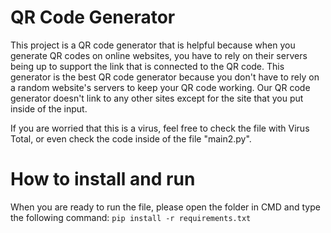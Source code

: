 # QR Code Generator

This project is a QR code generator that is helpful because when you generate QR codes on online websites, you have to rely on their servers being up to support the link that is connected to the QR code.
This generator is the best QR code generator because you don't have to rely on a random website's servers to keep your QR code working.
Our QR code generator doesn't link to any other sites except for the site that you put inside of the input.

If you are worried that this is a virus, feel free to check the file with Virus Total, or even check the code inside of the file "main2.py".

# How to install and run

When you are ready to run the file, please open the folder in CMD and type the following command:
```pip install -r requirements.txt```
